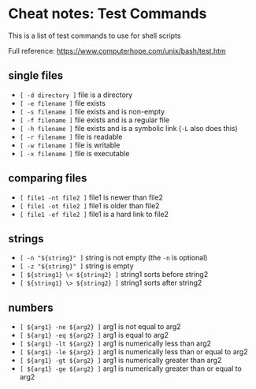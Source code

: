 
# Cheat notes: Test Commands

This is a list of test commands to use for shell scripts

Full reference: https://www.computerhope.com/unix/bash/test.htm

## single files

* `[ -d directory ]` file is a directory
* `[ -e filename ]` file exists
* `[ -s filename ]` file exists and is non-empty
* `[ -f filename ]` file exists and is a regular file
* `[ -h filename ]` file exists and is a symbolic link (`-L` also does this)
* `[ -r filename ]` file is readable
* `[ -w filename ]` file is writable
* `[ -x filename ]` file is executable

## comparing files

* `[ file1 -nt file2 ]` file1 is newer than file2 
* `[ file1 -ot file2 ]` file1 is older than file2 
* `[ file1 -ef file2 ]` file1 is a hard link to file2 

## strings

* `[ -n "${string}" ]` string is not empty (the `-n` is optional)
* `[ -z "${string}" ]` string is empty
* `[ ${string1} \< ${string2} ]` string1 sorts before string2
* `[ ${string1} \> ${string2} ]` string1 sorts after string2

## numbers

* `[ ${arg1} -ne ${arg2} ]` arg1 is not equal to arg2
* `[ ${arg1} -eq ${arg2} ]` arg1 is equal to arg2
* `[ ${arg1} -lt ${arg2} ]` arg1 is numerically less than arg2
* `[ ${arg1} -le ${arg2} ]` arg1 is numerically less than or equal to arg2
* `[ ${arg1} -gt ${arg2} ]` arg1 is numerically greater than arg2
* `[ ${arg1} -ge ${arg2} ]` arg1 is numerically greater than or equal to arg2
